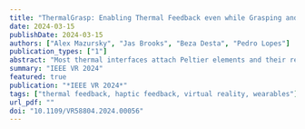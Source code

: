 ```yaml
---
title: "ThermalGrasp: Enabling Thermal Feedback even while Grasping and Walking"
date: 2024-03-15
publishDate: 2024-03-15
authors: ["Alex Mazursky", "Jas Brooks", "Beza Desta", "Pedro Lopes"]
publication_types: ["1"]
abstract: "Most thermal interfaces attach Peltier elements and their required cooling systems (heatsinks and fans) directly to the palm or sole, preventing users from grasping or walking. To solve this problem, we present ThermalGrasp, an engineering approach for wearable thermal interfaces that enables users to grab and walk on real objects with minimal obstruction. Our approach moves the thermal device and cooling unit to areas not used in grasping or walking (e.g., dorsal hand/foot). We then use thin, compliant materials to conduct heat to/from the palm or sole. Unlike traditional Peltiers with heatsinks, our thin materials enable grasping and walking on real objects while enjoying thermal feedback. Using our approach, a user can, for example, grasp a passive prop (e.g., a stick that acts as a torch in VR), yet feel its thermal state (e.g., hot due to its flame). In our user studies, ThermalGrasp struck a useful balance between thermal and haptic realism. We believe that ThermalGrasp is a first step towards not forcing users to choose between either feeling thermal feedback or being able to engage with grasping/walking in interactive experiences."
summary: "IEEE VR 2024"
featured: true
publication: "*IEEE VR 2024*"
tags: ["thermal feedback, haptic feedback, virtual reality, wearables"]
url_pdf: ""
doi: "10.1109/VR58804.2024.00056"
---
```



